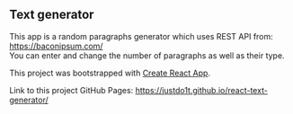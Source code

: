 ## Text generator

This app is a random paragraphs generator which uses REST API from: https://baconipsum.com/ <br />
You can enter and change the number of paragraphs as well as their type.

This project was bootstrapped with [Create React App](https://github.com/facebookincubator/create-react-app).

Link to this project GitHub Pages: https://justdo1t.github.io/react-text-generator/